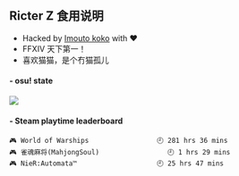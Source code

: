 ## Ricter Z 食用说明
- Hacked by [Imouto koko](https://osu.ppy.sh/users/7679162) with ❤️
- FFXIV 天下第一！
- 喜欢猫猫，是个冇猫孤儿

#### - osu! state
![](http://97.64.19.89:8080/api/v1/stat/4448675)

<!-- steam-box start -->
#### - Steam playtime leaderboard
```text
🎮 World of Warships                 🕘 281 hrs 36 mins
🎮 雀魂麻将(MahjongSoul)                 🕘 1 hrs 29 mins
🎮 NieR:Automata™                    🕘 25 hrs 47 mins
```
<!-- Powered by https://github.com/YouEclipse/steam-box . -->
<!-- steam-box end -->
